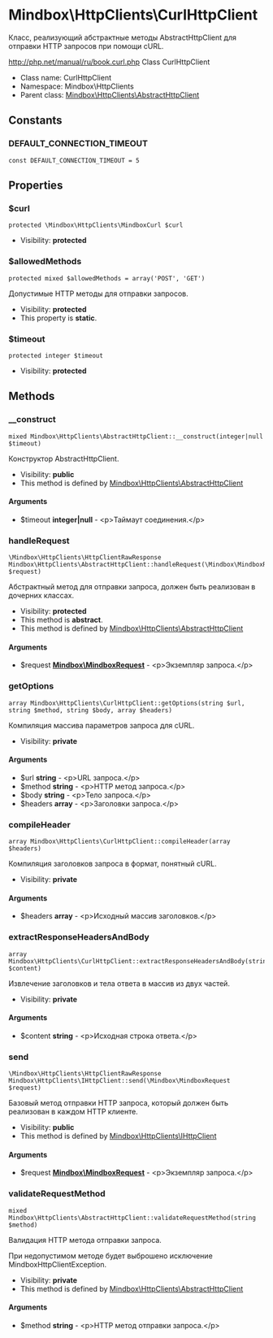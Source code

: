 Mindbox\HttpClients\CurlHttpClient
===============

Класс, реализующий абстрактные методы AbstractHttpClient для отправки HTTP запросов при помощи cURL.

http://php.net/manual/ru/book.curl.php
Class CurlHttpClient


* Class name: CurlHttpClient
* Namespace: Mindbox\HttpClients
* Parent class: [Mindbox\HttpClients\AbstractHttpClient](Mindbox-HttpClients-AbstractHttpClient.md)



Constants
----------


### DEFAULT_CONNECTION_TIMEOUT

    const DEFAULT_CONNECTION_TIMEOUT = 5





Properties
----------


### $curl

    protected \Mindbox\HttpClients\MindboxCurl $curl





* Visibility: **protected**


### $allowedMethods

    protected mixed $allowedMethods = array('POST', 'GET')

Допустимые HTTP методы для отправки запросов.



* Visibility: **protected**
* This property is **static**.


### $timeout

    protected integer $timeout





* Visibility: **protected**


Methods
-------


### __construct

    mixed Mindbox\HttpClients\AbstractHttpClient::__construct(integer|null $timeout)

Конструктор AbstractHttpClient.



* Visibility: **public**
* This method is defined by [Mindbox\HttpClients\AbstractHttpClient](Mindbox-HttpClients-AbstractHttpClient.md)


#### Arguments
* $timeout **integer|null** - &lt;p&gt;Таймаут соединения.&lt;/p&gt;



### handleRequest

    \Mindbox\HttpClients\HttpClientRawResponse Mindbox\HttpClients\AbstractHttpClient::handleRequest(\Mindbox\MindboxRequest $request)

Абстрактный метод для отправки запроса, должен быть реализован в дочерних классах.



* Visibility: **protected**
* This method is **abstract**.
* This method is defined by [Mindbox\HttpClients\AbstractHttpClient](Mindbox-HttpClients-AbstractHttpClient.md)


#### Arguments
* $request **[Mindbox\MindboxRequest](Mindbox-MindboxRequest.md)** - &lt;p&gt;Экземпляр запроса.&lt;/p&gt;



### getOptions

    array Mindbox\HttpClients\CurlHttpClient::getOptions(string $url, string $method, string $body, array $headers)

Компиляция массива параметров запроса для cURL.



* Visibility: **private**


#### Arguments
* $url **string** - &lt;p&gt;URL запроса.&lt;/p&gt;
* $method **string** - &lt;p&gt;HTTP метод запроса.&lt;/p&gt;
* $body **string** - &lt;p&gt;Тело запроса.&lt;/p&gt;
* $headers **array** - &lt;p&gt;Заголовки запроса.&lt;/p&gt;



### compileHeader

    array Mindbox\HttpClients\CurlHttpClient::compileHeader(array $headers)

Компиляция заголовков запроса в формат, понятный cURL.



* Visibility: **private**


#### Arguments
* $headers **array** - &lt;p&gt;Исходный массив заголовков.&lt;/p&gt;



### extractResponseHeadersAndBody

    array Mindbox\HttpClients\CurlHttpClient::extractResponseHeadersAndBody(string $content)

Извлечение заголовков и тела ответа в массив из двух частей.



* Visibility: **private**


#### Arguments
* $content **string** - &lt;p&gt;Исходная строка ответа.&lt;/p&gt;



### send

    \Mindbox\HttpClients\HttpClientRawResponse Mindbox\HttpClients\IHttpClient::send(\Mindbox\MindboxRequest $request)

Базовый метод отправки HTTP запроса, который должен быть реализован в каждом HTTP клиенте.



* Visibility: **public**
* This method is defined by [Mindbox\HttpClients\IHttpClient](Mindbox-HttpClients-IHttpClient.md)


#### Arguments
* $request **[Mindbox\MindboxRequest](Mindbox-MindboxRequest.md)** - &lt;p&gt;Экземпляр запроса.&lt;/p&gt;



### validateRequestMethod

    mixed Mindbox\HttpClients\AbstractHttpClient::validateRequestMethod(string $method)

Валидация HTTP метода отправки запроса.

При недопустимом методе будет выброшено исключение MindboxHttpClientException.

* Visibility: **private**
* This method is defined by [Mindbox\HttpClients\AbstractHttpClient](Mindbox-HttpClients-AbstractHttpClient.md)


#### Arguments
* $method **string** - &lt;p&gt;HTTP метод отправки запроса.&lt;/p&gt;


